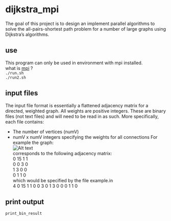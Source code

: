 # dijkstra_mpi
The goal of this project is to design an implement parallel algorithms to solve the all-pairs-shortest path problem for a number of large graphs using Dijkstra’s algorithms.
## use 
This program can only be used in environment with mpi installed.<br>
what is [mpi](https://en.wikipedia.org/wiki/Message_Passing_Interface "Title") ?<br>
`./run.sh`<br>
`./run2.sh`<br>

## input files
The input file format is essentially a flattened adjacency matrix for a directed, weighted graph. All weights are positive integers. These are binary files
(not text files) and will need to be read in as such. More specifically, each file
contains:
* The number of vertices (numV)
* numV x numV integers specifying the weights for all connections
For example the graph:<br>
![Alt text](https://github.com/Dennis174698/dijkstra_mpi/blob/master/graph.PNG)<br>
corresponds to the following adjacency matrix:<br>
                      0 15 1 1<br>
                      0  0 3 0<br>
                      1  3 0 0<br>
                      0  1 1 0<br>
                      which would be specified by the file example.in<br>
                      4 0 15 1 1 0 0 3 0 1 3 0 0 0 1 1 0<br>
## print output
`print_bin_result`<br>
